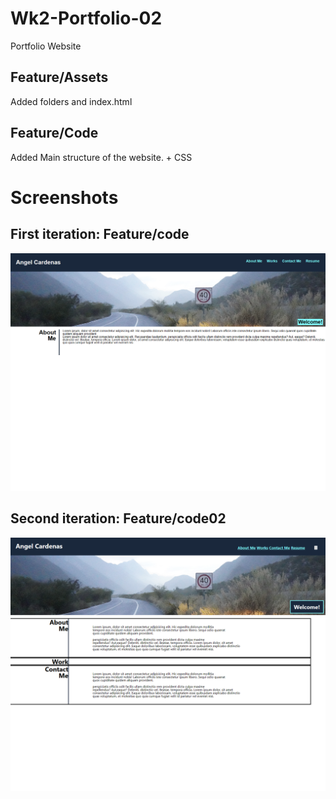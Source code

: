 # Wk2-Portfolio-02
Portfolio Website 
## Feature/Assets
Added folders and index.html
## Feature/Code
Added Main structure of the website. + CSS

# Screenshots
## First iteration: Feature/code
![Alt text](./assets/Images/Iteration/image.png)
## Second iteration: Feature/code02
![Alt text](./assets/Images/Iteration/image02.png)